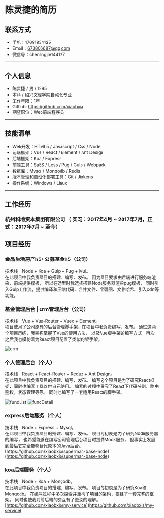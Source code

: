 # 陈灵捷的简历

## 联系方式
- 手机：17681824125 
- Email：673806687@qq.com
- 微信号：chenlingjie144127

---

## 个人信息
- 陈灵捷 / 男 / 1995
- 本科 / 绍兴文理学院自动化专业
- 工作年限：1年
- Github: https://github.com/xiaobxia
- 期望职位：Web前端程序员

---

## 技能清单
- Web开发：HTML5 / Javascript / Css / Node
- 前端框架：Vue / React / Element / Ant Design
- 后端框架：Koa / Express
- 前端工具：SaSS / Less / Pug / Gulp / Webpack
- 数据库：Mysql / Mongodb / Redis
- 版本管理和自动化部署工具：Git / Jinkens
- 操作系统：Windows / Linux

---

## 工作经历
### 杭州科地资本集团有限公司 （ 实习：2017年4月 ~ 2017年7月，正式：2017年7月 ~ 至今）

## 项目经历
### 金品生活房产h5+公募基金h5（公司）
技术栈：Node + Koa + Gulp + Pug + Mui。    
在此项目中我负责项目的搭建、编写、发布。
因为项目要求由后端进行服务端渲染，前端提供模板，
所以在选型时我选择搭建Node服务器渲染pug模板，
同时引入Gulp工作流，提供编译和压缩代码、合并文件、雪碧图、文件哈希、引入cdn等功能。

### 基金管理后台 | crm管理后台（公司）
技术栈：Vue + Vue-Router + Vuex + Element。    
项目使用了公司原有的后台管理脚手架，在项目中我负责编写、发布。
通过这两个项目历练，我熟练掌握了Vue的使用方法，
以及Vue脚手架的编写方式，再次之后我也模仿着为React项目配置了类似的架手架。

![crm](http://p4n8qaybt.bkt.clouddn.com/crm.png)

### 个人管理后台（个人）
技术栈：React + React-Router + Redux + Ant Design。    
在此项目中我负责项目的搭建、编写、发布。
编写这个项目是为了研究React框架，同时也编写工具以供自己使用。
编写的过程中研究了React下代码分割，路由鉴权，状态管理等等。
同时也编写了一套适用React的脚手架。

![fundList](http://p4n8qaybt.bkt.clouddn.com/fundList.png)
![fundDetail](http://p4n8qaybt.bkt.clouddn.com/fundDetail.png)

### express后端服务（个人）
技术栈：Node + Express + Mysql。    
在此项目中我负责项目的搭建、编写、发布。
项目的初衷是为了研究Node服务器的编写，
也希望能够在编写公司管理后台项目时提供Mock服务，
但事实上发展到最后它完全能够替代原本的Java后台。
[https://github.com/xiaobxia/superman-base-node](https://github.com/xiaobxia/superman-base-node)

### koa后端服务（个人）
技术栈：Node + Koa + Mongodb。  
在此项目中我负责项目的搭建、编写、发布。
项目的初衷是为了研究Koa和Mongodb。
在编写过程中多次探索并重构了项目的架构，搭建了一套完整的框架。
同时也使我对前后端的交互有了更深的理解。
[https://github.com/xiaobxia/my-service](https://github.com/xiaobxia/my-service)


